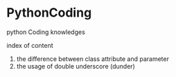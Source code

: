 # PythonCoding
python Coding knowledges

index of content
1. the difference between class attribute and parameter
2. the usage of double underscore (dunder)
